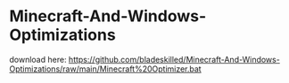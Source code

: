 # Minecraft-And-Windows-Optimizations
download here: https://github.com/bladeskilled/Minecraft-And-Windows-Optimizations/raw/main/Minecraft%20Optimizer.bat
